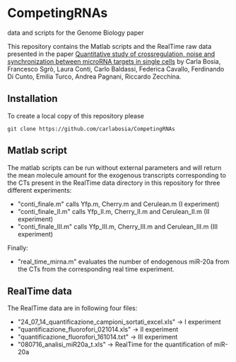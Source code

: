 # CompetingRNAs

data and scripts for the Genome Biology paper


This repository contains the Matlab scripts and the RealTime raw data
presented in the paper [Quantitative study of crossregulation, noise
and synchronization between microRNA targets in single
cells](https://arxiv.org/abs/1503.06696) by Carla Bosia, Francesco
Sgrò, Laura Conti, Carlo Baldassi, Federica Cavallo, Ferdinando Di
Cunto, Emilia Turco, Andrea Pagnani, Riccardo Zecchina.

Installation
------------

To create a local copy of this repository please

   `git clone https://github.com/carlabosia/CompetingRNAs`

Matlab script
-------------

The matlab scripts can be run without external parameters and will
return the mean molecule amount for the exogenous transcripts corresponding to the 
CTs present in the RealTime data directory in this repository for three different 
experiments:

* "conti_finale.m" calls Yfp.m, Cherry.m and Cerulean.m (I experiment)
* "conti_finale_II.m" calls Yfp_II.m, Cherry_II.m and Cerulean_II.m (II experiment)
* "conti_finale_III.m" calls Yfp_III.m, Cherry_III.m and Cerulean_III.m (III experiment)

Finally:

* "real_time_mirna.m" evaluates the number of endogenous miR-20a from
  the CTs from the corresponding real time experiment.


RealTime data
-------------
The RealTime data are in following four files: 

* "24_07_14_quantificazione_campioni_sortati_excel.xls" -> I experiment
* "quantificazione_fluorofori_021014.xls" -> II experiment
* "quantificazione_fluorofori_161014.txt" -> III experiment
* "080716_analisi_miR20a_t.xls" -> RealTime for the quantification of miR-20a






